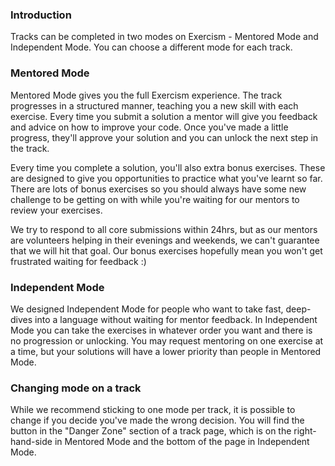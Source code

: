 ### Introduction

Tracks can be completed in two modes on Exercism - Mentored Mode and Independent Mode. You can choose a different mode for each track.

### Mentored Mode

Mentored Mode gives you the full Exercism experience. The track progresses in a structured manner, teaching you a new skill with each exercise. Every time you submit a solution a mentor will give you feedback and advice on how to improve your code. Once you've made a little progress, they'll approve your solution and you can unlock the next step in the track.

Every time you complete a solution, you'll also extra bonus exercises. These are designed to give you opportunities to practice what you've learnt so far. There are lots of bonus exercises so you should always have some new challenge to be getting on with while you're waiting for our mentors to review your exercises.

We try to respond to all core submissions within 24hrs, but as our mentors are volunteers helping in their evenings and weekends, we can't guarantee that we will hit that goal. Our bonus exercises hopefully mean you won't get frustrated waiting for feedback :)

### Independent Mode

We designed Independent Mode for people who want to take fast, deep-dives into a language without waiting for mentor feedback. In Independent Mode you can take the exercises in whatever order you want and there is no progression or unlocking. You may request mentoring on one exercise at a time, but your solutions will have a lower priority than people in Mentored Mode.

### Changing mode on a track

While we recommend sticking to one mode per track, it is possible to change if you decide you've made the wrong decision. You will find the button in the "Danger Zone" section of a track page, which is on the right-hand-side in Mentored Mode and the bottom of the page in Independent Mode.
